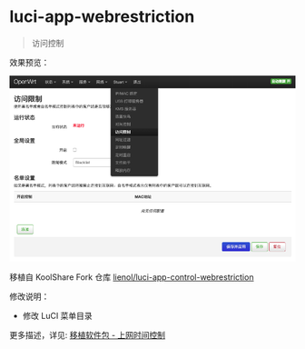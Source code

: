 # luci-app-webrestriction

> 访问控制

效果预览：

![Snipaste_2019-09-15_00-34-49.png](https://raw.githubusercontent.com/stuarthua/PicGo/master/oh-my-openwrt/Snipaste_2019-09-15_00-34-49.png)

移植自 KoolShare Fork 仓库 [lienol/luci-app-control-webrestriction](https://github.com/Lienol/openwrt-package/blob/master/lienol/luci-app-control-webrestriction)

修改说明：

* 修改 LuCI 菜单目录

更多描述，详见: [移植软件包 - 上网时间控制](https://stuarthua.github.io/oh-my-openwrt/mybook/packages/use-package-time-control.html)
